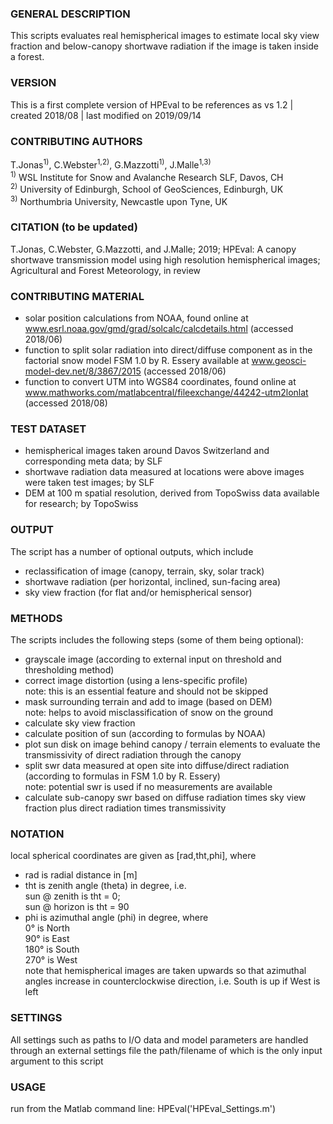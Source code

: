  ### GENERAL DESCRIPTION                                                  
   This scripts evaluates real hemispherical images to estimate local sky view fraction and below-canopy shortwave radiation if the image is taken inside a forest.                                    
                                                                      
 ### VERSION                                                              
   This is a first complete version of HPEval to be references as vs 1.2 | created 2018/08 | last modified on 2019/09/14             
                                                                      
 ### CONTRIBUTING AUTHORS                                                 
   T.Jonas<sup>1)</sup>, C.Webster<sup>1,2)</sup>, G.Mazzotti<sup>1)</sup>, J.Malle<sup>1,3)</sup>            
   <sup>1)</sup> WSL Institute for Snow and Avalanche Research SLF, Davos, CH  
   <sup>2)</sup> University of Edinburgh, School of GeoSciences, Edinburgh, UK   
   <sup>3)</sup> Northumbria University, Newcastle upon Tyne, UK               
                                                                      
 ### CITATION (to be updated)                                             
   T.Jonas, C.Webster, G.Mazzotti, and J.Malle; 2019; HPEval: A canopy shortwave transmission model using high resolution hemispherical images; Agricultural and Forest Meteorology, in review                                                          
                                                                      
 ### CONTRIBUTING MATERIAL                                                
   - solar position calculations from NOAA, found online at www.esrl.noaa.gov/gmd/grad/solcalc/calcdetails.html (accessed 2018/06)                                               
   - function to split solar radiation into direct/diffuse component as in the factorial snow model FSM 1.0 by R. Essery available at www.geosci-model-dev.net/8/3867/2015 (accessed 2018/06)                                               
   - function to convert UTM into WGS84 coordinates, found online at www.mathworks.com/matlabcentral/fileexchange/44242-utm2lonlat (accessed 2018/08)                                               
                                                                      
 ### TEST DATASET                                                         
   - hemispherical images taken around Davos Switzerland and corresponding meta data; by SLF                                  
   - shortwave radiation data measured at locations were above images were taken test images; by SLF                                     
   - DEM at 100 m spatial resolution, derived from TopoSwiss data available for research; by TopoSwiss                             
                                                                      
 ### OUTPUT                                                               
   The script has a number of optional outputs, which include         
   - reclassification of image (canopy, terrain, sky, solar track)    
   - shortwave radiation (per horizontal, inclined, sun-facing area)  
   - sky view fraction (for flat and/or hemispherical sensor)         
                                                                      
 ### METHODS                                                              
   The scripts includes the following steps (some of them being optional):                                                         
   - grayscale image (according to external input on threshold and thresholding method)                                             
   - correct image distortion (using a lens-specific profile)         
     note: this is an essential feature and should not be skipped     
   - mask surrounding terrain and add to image (based on DEM)         
     note: helps to avoid misclassification of snow on the ground     
   - calculate sky view fraction                                      
   - calculate position of sun (according to formulas by NOAA)        
   - plot sun disk on image behind canopy / terrain elements to evaluate the transmissivity of direct radiation through the canopy                                                           
   - split swr data measured at open site into diffuse/direct radiation (according to formulas in FSM 1.0 by R. Essery)        
     note: potential swr is used if no measurements are available     
   - calculate sub-canopy swr based on diffuse radiation times sky view fraction plus direct radiation times transmissivity         
                                                                      
 ### NOTATION                                                             
   local spherical coordinates are given as [rad,tht,phi], where     
   - rad is radial distance in [m]                                    
   - tht is zenith angle (theta) in degree, i.e.                      
       sun @ zenith is tht = 0;                                       
       sun @ horizon is tht = 90                                      
   - phi is azimuthal angle (phi) in degree, where                    
       0° is North                                                    
       90° is East                                                    
       180° is South                                                  
       270° is West                                                   
       note that hemispherical images are taken upwards so that azimuthal angles increase in counterclockwise direction, i.e. South is up if West is left                               
                                                                      
 ### SETTINGS                                                             
   All settings such as paths to I/O data and model parameters are handled through an external settings file the path/filename of which is the only input argument to this script                    
                                                                      
 ### USAGE                                                                
   run from the Matlab command line: HPEval('HPEval_Settings.m')                                      
